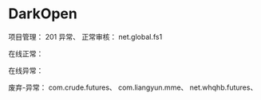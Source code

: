 # DarkOpen
项目管理： 201 异常、
正常审核：
net.global.fs1

在线正常：


在线异常：


废弃-异常：
com.crude.futures、
com.liangyun.mme、
net.whqhb.futures、
